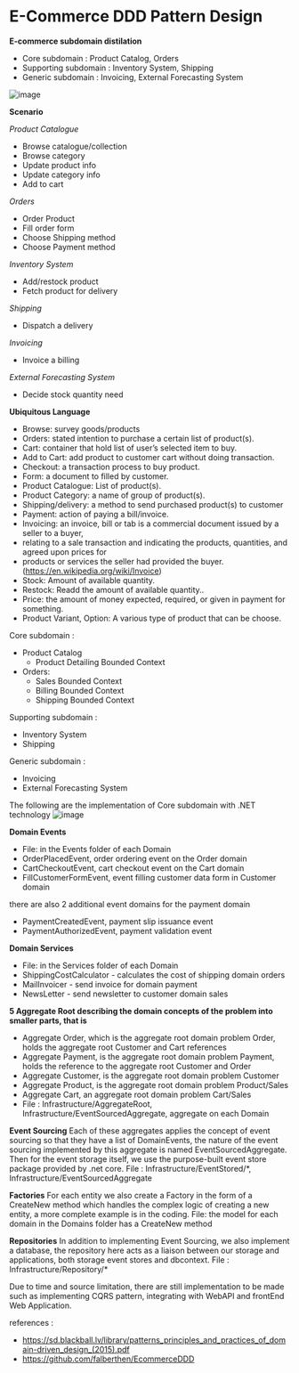# E-Commerce DDD Pattern Design

__E-commerce subdomain distilation__
- Core subdomain : Product Catalog, Orders
- Supporting subdomain : Inventory System, Shipping
- Generic subdomain : Invoicing, External Forecasting System

![image](https://user-images.githubusercontent.com/71873035/172210235-b2c71c6c-ac3d-4832-b1f8-c0f5813aceff.png)


__Scenario__

_Product Catalogue_
- Browse catalogue/collection
- Browse category
- Update product info
- Update category info
- Add to cart

_Orders_
- Order Product
- Fill order form
- Choose Shipping method
- Choose Payment method

_Inventory System_
- Add/restock product
- Fetch product for delivery

_Shipping_
- Dispatch a delivery

_Invoicing_
- Invoice a billing

_External Forecasting System_
- Decide stock quantity need


__Ubiquitous Language__
- Browse: survey goods/products
- Orders: stated intention to purchase a certain list of product(s).
- Cart: container that hold list of user’s selected item to buy.
- Add to Cart: add product to customer cart without doing transaction.
- Checkout: a transaction process to buy product.
- Form: a document to filled by customer.
- Product Catalogue: List of product(s).
- Product Category: a name of group of product(s).
- Shipping/delivery: a method to send purchased product(s) to customer
- Payment: action of paying a bill/invoice.
- Invoicing: an invoice, bill or tab is a commercial document issued by a seller to a buyer,
- relating to a sale transaction and indicating the products, quantities, and agreed upon prices for
- products or services the seller had provided the buyer.(https://en.wikipedia.org/wiki/Invoice)
- Stock: Amount of available quantity.
- Restock: Readd the amount of available quantity..
- Price: the amount of money expected, required, or given in payment for something.
- Product Variant, Option: A various type of product that can be choose.


Core subdomain : 
  - Product Catalog
    - Product Detailing Bounded Context
  - Orders:
    - Sales Bounded Context
    - Billing Bounded Context
    - Shipping Bounded Context

Supporting subdomain :  
  - Inventory System
  - Shipping

Generic subdomain :
  - Invoicing
  - External Forecasting System


The following are the implementation of Core subdomain with .NET technology
![image](https://user-images.githubusercontent.com/71873035/172209542-d13054a8-590d-46ef-a38c-eeb5e83d746c.png)

__Domain Events__
- File: in the Events folder of each Domain
- OrderPlacedEvent, order ordering event on the Order domain
- CartCheckoutEvent, cart checkout event on the Cart domain
- FillCustomerFormEvent, event filling customer data form in Customer domain

there are also 2 additional event domains for the payment domain
- PaymentCreatedEvent, payment slip issuance event
- PaymentAuthorizedEvent, payment validation event

__Domain Services__
- File: in the Services folder of each Domain
- ShippingCostCalculator - calculates the cost of shipping domain orders
- MailInvoicer - send invoice for domain payment
- NewsLetter - send newsletter to customer domain sales

__5 Aggregate Root describing the domain concepts of the problem into smaller parts, that is__
- Aggregate Order, which is the aggregate root domain problem Order, holds the aggregate root Customer and Cart references
- Aggregate Payment, is the aggregate root domain problem Payment, holds the reference to the aggregate root Customer and Order
- Aggregate Customer, is the aggregate root domain problem Customer
- Aggregate Product, is the aggregate root domain problem Product/Sales
- Aggregate Cart, an aggregate root domain problem Cart/Sales
- File : Infrastructure/AggregateRoot, Infrastructure/EventSourcedAggregate, aggregate on each Domain

__Event Sourcing__
Each of these aggregates applies the concept of event sourcing so that they have a list of DomainEvents, the nature of the event sourcing implemented by this aggregate is named EventSourcedAggregate. Then for the event storage itself, we use the purpose-built event store package provided by .net core.
File : Infrastructure/EventStored/*, Infrastructure/EventSourcedAggregate

__Factories__
For each entity we also create a Factory in the form of a CreateNew method which handles the complex logic of creating a new entity, a more complete example is in the coding.
File: the model for each domain in the Domains folder has a CreateNew method

__Repositories__
In addition to implementing Event Sourcing, we also implement a database, the repository here acts as a liaison between our storage and applications, both storage event stores and dbcontext.
File : Infrastructure/Repository/*

Due to time and source limitation, there are still implementation to be made such as implementing CQRS pattern, integrating with WebAPI and frontEnd Web Application.



references : 
- https://sd.blackball.lv/library/patterns_principles_and_practices_of_domain-driven_design_(2015).pdf
- https://github.com/falberthen/EcommerceDDD
